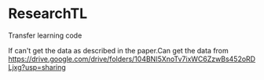 # ResearchTL
Transfer learning code

If can't get the data as described in the paper.Can get the data from https://drive.google.com/drive/folders/104BNI5XnoTv7ixWC6ZzwBs452oRDLjxg?usp=sharing
